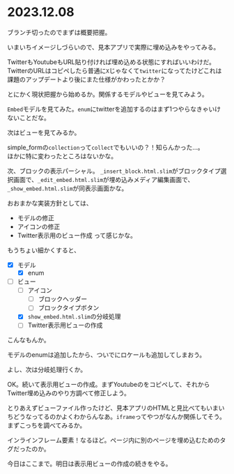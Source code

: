 # 2023.12.08
ブランチ切ったのでまずは概要把握。

いまいちイメージしづらいので、見本アプリで実際に埋め込みをやってみる。

TwitterもYoutubeもURL貼り付ければ埋め込める状態にすればいいわけだ。
TwitterのURLはコピペしたら普通に`X`じゃなくて`twitter`になってたけどこれは課題のアップデートより後にまた仕様がかわったとかか？

とにかく現状把握から始めるか。関係するモデルやビューを見てみよう。

`Embed`モデルを見てみた。`enum`にtwitterを追加するのはまず1つやらなきゃいけないことだな。

次はビューを見てみるか。

simple_formの`collection`って`collect`でもいいの？！知らんかった…。  
ほかに特に変わったところはないかな。

次、ブロックの表示パーシャル。
`_insert_block.html.slim`がブロックタイプ選択画面で、`_edit_embed.html.slim`が埋め込みメディア編集画面で、`_show_embed.html.slim`が同表示画面かな。

おおまかな実装方針としては、
- モデルの修正
- アイコンの修正
- Twitter表示用のビュー作成
って感じかな。

もうちょい細かくすると、
- [x] モデル
  - [x] enum
- [ ] ビュー
  - [ ] アイコン
    - [ ] ブロックヘッダー
    - [ ] ブロックタイプボタン
  - [x] `show_embed.html.slim`の分岐処理
  - [ ] Twitter表示用ビューの作成

こんなもんか。

モデルのenumは追加したから、ついでにロケールも追加してしまおう。

よし、次は分岐処理行くか。

OK。続いて表示用ビューの作成。まずYoutubeのをコピペして、それからTwitter埋め込みのやり方調べて修正しよう。

とりあえずビューファイル作ったけど、見本アプリのHTMLと見比べてもいまいちどうなってるのかよくわからんなあ。`iframe`ってやつがなんか関係してそう。まずこっちを調べてみるか。

インラインフレーム要素！なるほど。ページ内に別のページを埋め込むためのタグだったのか。

今日はここまで。明日は表示用ビューの作成の続きをやる。